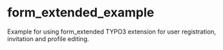 # form_extended_example

Example for using form_extended TYPO3 extension for user registration, invitation and profile editing.
